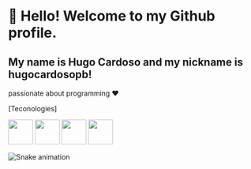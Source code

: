 # 👋 Hello! Welcome to my Github profile.
## My name is Hugo Cardoso and my nickname is hugocardosopb!


passionate about programming ♥ 


[Teconologies]


<img src="https://cdn.jsdelivr.net/gh/devicons/devicon/icons/javascript/javascript-original.svg" width="50px" height="50px"/>       
<img src="https://cdn.jsdelivr.net/gh/devicons/devicon/icons/html5/html5-original.svg" width="50px" height="50px"/>        
<img src="https://cdn.jsdelivr.net/gh/devicons/devicon/icons/react/react-original.svg" width="50px" height="50px"/>
<img src="https://cdn.jsdelivr.net/gh/devicons/devicon/icons/nodejs/nodejs-original.svg" width="50px" height="50px"/>

![Snake animation](https://github.com/hugocardosopb/hugocardosopb/blob/output/github-contribution-grid-snake.svg)
          
          

<!--
**hugocardosopb/hugocardosopb** is a ✨ _special_ ✨ repository because its `README.md` (this file) appears on your GitHub profile.

Here are some ideas to get you started:

- 🔭 I’m currently working on support IT
- 🌱 I’m currently learning REACT and Node JS
- 👯 I’m looking to collaborate on ...
- 🤔 I’m looking for help with ...
- 💬 Ask me about ...
- 📫 How to reach me: ...
- 😄 Pronouns: ...
- ⚡ Fun fact: ...
-->
